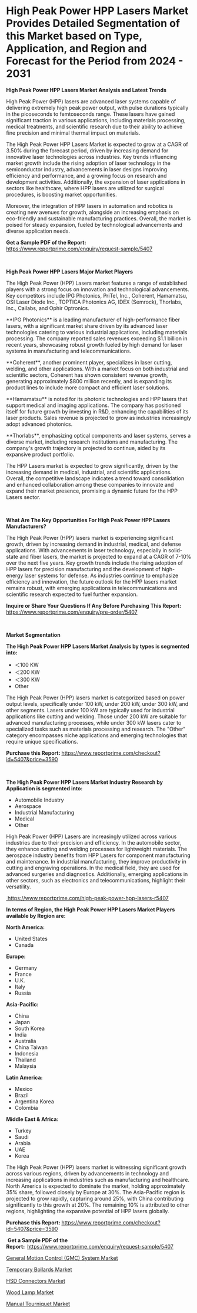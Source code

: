 <p><h1>High Peak Power HPP Lasers Market Provides Detailed Segmentation of this Market based on Type, Application, and Region and Forecast for the Period from 2024 - 2031</h1></p><p><strong>High Peak Power HPP Lasers Market Analysis and Latest Trends</strong></p>
<p><p>High Peak Power (HPP) lasers are advanced laser systems capable of delivering extremely high peak power output, with pulse durations typically in the picoseconds to femtoseconds range. These lasers have gained significant traction in various applications, including materials processing, medical treatments, and scientific research due to their ability to achieve fine precision and minimal thermal impact on materials. </p><p>The High Peak Power HPP Lasers Market is expected to grow at a CAGR of 3.50% during the forecast period, driven by increasing demand for innovative laser technologies across industries. Key trends influencing market growth include the rising adoption of laser technology in the semiconductor industry, advancements in laser designs improving efficiency and performance, and a growing focus on research and development activities. Additionally, the expansion of laser applications in sectors like healthcare, where HPP lasers are utilized for surgical procedures, is boosting market opportunities. </p><p>Moreover, the integration of HPP lasers in automation and robotics is creating new avenues for growth, alongside an increasing emphasis on eco-friendly and sustainable manufacturing practices. Overall, the market is poised for steady expansion, fueled by technological advancements and diverse application needs.</p></p>
<p><strong>Get a Sample PDF of the Report:&nbsp;</strong> <a href="https://www.reportprime.com/enquiry/request-sample/5407">https://www.reportprime.com/enquiry/request-sample/5407</a></p>
<p>&nbsp;</p>
<p><strong>High Peak Power HPP Lasers Major Market Players</strong></p>
<p><p>The High Peak Power (HPP) Lasers market features a range of established players with a strong focus on innovation and technological advancements. Key competitors include IPG Photonics, PriTel, Inc., Coherent, Hamamatsu, OSI Laser Diode Inc., TOPTICA Photonics AG, IDEX (Semrock), Thorlabs, Inc., Cailabs, and Ophir Optronics.</p><p>**IPG Photonics** is a leading manufacturer of high-performance fiber lasers, with a significant market share driven by its advanced laser technologies catering to various industrial applications, including materials processing. The company reported sales revenues exceeding $1.1 billion in recent years, showcasing robust growth fueled by high demand for laser systems in manufacturing and telecommunications.</p><p>**Coherent**, another prominent player, specializes in laser cutting, welding, and other applications. With a market focus on both industrial and scientific sectors, Coherent has shown consistent revenue growth, generating approximately $800 million recently, and is expanding its product lines to include more compact and efficient laser solutions.</p><p>**Hamamatsu** is noted for its photonic technologies and HPP lasers that support medical and imaging applications. The company has positioned itself for future growth by investing in R&D, enhancing the capabilities of its laser products. Sales revenue is projected to grow as industries increasingly adopt advanced photonics.</p><p>**Thorlabs**, emphasizing optical components and laser systems, serves a diverse market, including research institutions and manufacturing. The company's growth trajectory is projected to continue, aided by its expansive product portfolio.</p><p>The HPP Lasers market is expected to grow significantly, driven by the increasing demand in medical, industrial, and scientific applications. Overall, the competitive landscape indicates a trend toward consolidation and enhanced collaboration among these companies to innovate and expand their market presence, promising a dynamic future for the HPP Lasers sector.</p></p>
<p>&nbsp;</p>
<p><strong>What Are The Key Opportunities For High Peak Power HPP Lasers Manufacturers?</strong></p>
<p><p>The High Peak Power (HPP) lasers market is experiencing significant growth, driven by increasing demand in industrial, medical, and defense applications. With advancements in laser technology, especially in solid-state and fiber lasers, the market is projected to expand at a CAGR of 7-10% over the next five years. Key growth trends include the rising adoption of HPP lasers for precision manufacturing and the development of high-energy laser systems for defense. As industries continue to emphasize efficiency and innovation, the future outlook for the HPP lasers market remains robust, with emerging applications in telecommunications and scientific research expected to fuel further expansion.</p></p>
<p><strong>Inquire or Share Your Questions If Any Before Purchasing This Report:</strong> <a href="https://www.reportprime.com/enquiry/pre-order/5407">https://www.reportprime.com/enquiry/pre-order/5407</a></p>
<p>&nbsp;</p>
<p><strong>Market Segmentation</strong></p>
<p><strong>The High Peak Power HPP Lasers Market Analysis by types is segmented into:</strong></p>
<p><ul><li>＜100 KW</li><li>＜200 KW</li><li>＜300 KW</li><li>Other</li></ul></p>
<p><p>The High Peak Power (HPP) lasers market is categorized based on power output levels, specifically under 100 kW, under 200 kW, under 300 kW, and other segments. Lasers under 100 kW are typically used for industrial applications like cutting and welding. Those under 200 kW are suitable for advanced manufacturing processes, while under 300 kW lasers cater to specialized tasks such as materials processing and research. The "Other" category encompasses niche applications and emerging technologies that require unique specifications.</p></p>
<p><strong>Purchase this Report:&nbsp;</strong><a href="https://www.reportprime.com/checkout?id=5407&price=3590">https://www.reportprime.com/checkout?id=5407&price=3590</a></p>
<p>&nbsp;</p>
<p><strong>The High Peak Power HPP Lasers Market Industry Research by Application is segmented into:</strong></p>
<p><ul><li>Automobile Industry</li><li>Aerospace</li><li>Industrial Manufacturing</li><li>Medical</li><li>Other</li></ul></p>
<p><p>High Peak Power (HPP) Lasers are increasingly utilized across various industries due to their precision and efficiency. In the automobile sector, they enhance cutting and welding processes for lightweight materials. The aerospace industry benefits from HPP Lasers for component manufacturing and maintenance. In industrial manufacturing, they improve productivity in cutting and engraving operations. In the medical field, they are used for advanced surgeries and diagnostics. Additionally, emerging applications in other sectors, such as electronics and telecommunications, highlight their versatility.</p></p>
<p><a href="https://www.reportprime.com/high-peak-power-hpp-lasers-r5407">&nbsp;https://www.reportprime.com/high-peak-power-hpp-lasers-r5407</a></p>
<p><strong>In terms of Region, the High Peak Power HPP Lasers Market Players available by Region are:</strong></p>
<p>
    <p> <strong> North America: </strong>
        <ul>
            <li>United States</li>
            <li>Canada</li>
        </ul>
        </p> 
    <p> <strong> Europe: </strong>
        <ul>
            <li>Germany</li>
            <li>France</li>
            <li>U.K.</li>
            <li>Italy</li>
            <li>Russia</li>
        </ul>
        </p> 
    <p> <strong> Asia-Pacific: </strong>
        <ul>
            <li>China</li>
            <li>Japan</li>
            <li>South Korea</li>
            <li>India</li>
            <li>Australia</li>
            <li>China Taiwan</li>
            <li>Indonesia</li>
            <li>Thailand</li>
            <li>Malaysia</li>
        </ul>
        </p> 
    <p> <strong> Latin America: </strong>
        <ul>
            <li>Mexico</li>
            <li>Brazil</li>
            <li>Argentina Korea</li>
            <li>Colombia</li>
        </ul>
        </p> 
    <p> <strong> Middle East & Africa: </strong>
        <ul>
            <li>Turkey</li>
            <li>Saudi</li>
            <li>Arabia</li>
            <li>UAE</li>
            <li>Korea</li>
        </ul>
    </p>
    </p>
<p><p>The High Peak Power (HPP) lasers market is witnessing significant growth across various regions, driven by advancements in technology and increasing applications in industries such as manufacturing and healthcare. North America is expected to dominate the market, holding approximately 35% share, followed closely by Europe at 30%. The Asia-Pacific region is projected to grow rapidly, capturing around 25%, with China contributing significantly to this growth at 20%. The remaining 10% is attributed to other regions, highlighting the expansive potential of HPP lasers globally.</p></p>
<p><strong>Purchase this Report: </strong><a href="https://www.reportprime.com/checkout?id=5407&price=3590">https://www.reportprime.com/checkout?id=5407&price=3590</a></p>
<p>&nbsp;<strong>Get a Sample PDF of the Report:&nbsp;&nbsp;</strong><a href="https://www.reportprime.com/enquiry/request-sample/5407">https://www.reportprime.com/enquiry/request-sample/5407</a></p>
<p><strong></strong></p>
<p><p><a href="https://issuu.com/reportprime-2/docs/general-motion-control-gmc-system-m_e09bbf0db0f18d">General Motion Control (GMC) System Market</a></p><p><a href="https://issuu.com/reportprime-2/docs/temporary-bollards-market-size-2030_25b663c3808404">Temporary Bollards Market</a></p><p><a href="https://github.com/AbbasMahmud554/Market-Research-Report-List-1/blob/main/hsd-connectors-market.md">HSD Connectors Market</a></p><p><a href="https://www.linkedin.com/pulse/global-wood-lamp-market-size-expected-reach-cagr-78-tqqyc?trackingId=HNDT853eQgSoZrNUikLLXA%3D%3D">Wood Lamp Market</a></p><p><a href="https://www.linkedin.com/pulse/manual-tourniquet-market-growth-outlook-from-2024-2031-projecting-ctvkc?trackingId=F4VRhWmJQ1a9aVmTV6nrWg%3D%3D">Manual Tourniquet Market</a></p></p>